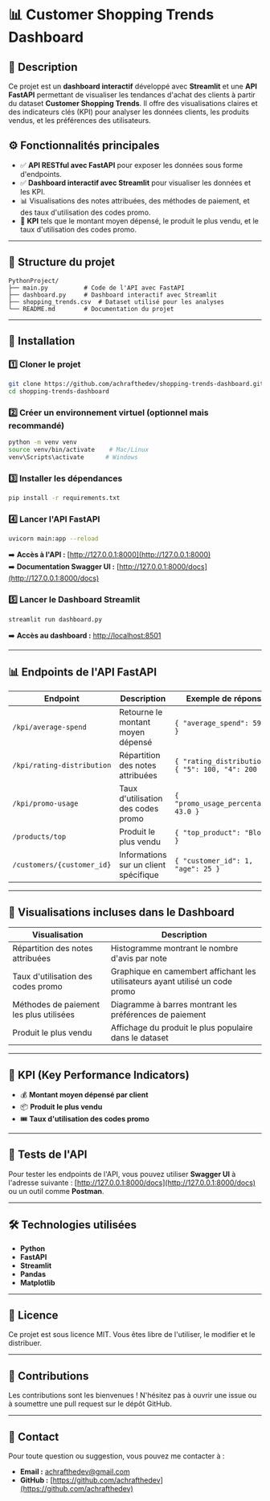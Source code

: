 # 📊 Customer Shopping Trends Dashboard

## 📝 Description
Ce projet est un **dashboard interactif** développé avec **Streamlit** et une **API FastAPI** permettant de visualiser les tendances d'achat des clients à partir du dataset **Customer Shopping Trends**. Il offre des visualisations claires et des indicateurs clés (KPI) pour analyser les données clients, les produits vendus, et les préférences des utilisateurs.

## ⚙️ Fonctionnalités principales
- ✅ **API RESTful avec FastAPI** pour exposer les données sous forme d'endpoints.
- ✅ **Dashboard interactif avec Streamlit** pour visualiser les données et les KPI.
- 📊 Visualisations des notes attribuées, des méthodes de paiement, et des taux d'utilisation des codes promo.
- 🔎 **KPI** tels que le montant moyen dépensé, le produit le plus vendu, et le taux d'utilisation des codes promo.

---

## 📂 Structure du projet
```
PythonProject/
├── main.py          # Code de l'API avec FastAPI
├── dashboard.py     # Dashboard interactif avec Streamlit
├── shopping_trends.csv  # Dataset utilisé pour les analyses
└── README.md        # Documentation du projet
```

---

## 🚀 Installation
### 1️⃣ Cloner le projet
```bash
git clone https://github.com/achrafthedev/shopping-trends-dashboard.git
cd shopping-trends-dashboard
```

### 2️⃣ Créer un environnement virtuel (optionnel mais recommandé)
```bash
python -m venv venv
source venv/bin/activate    # Mac/Linux
venv\Scripts\activate      # Windows
```

### 3️⃣ Installer les dépendances
```bash
pip install -r requirements.txt
```

### 4️⃣ Lancer l'API FastAPI
```bash
uvicorn main:app --reload
```
➡️ **Accès à l'API :** [http://127.0.0.1:8000](http://127.0.0.1:8000)  
➡️ **Documentation Swagger UI :** [http://127.0.0.1:8000/docs](http://127.0.0.1:8000/docs)

### 5️⃣ Lancer le Dashboard Streamlit
```bash
streamlit run dashboard.py
```
➡️ **Accès au dashboard :** [http://localhost:8501](http://localhost:8501)

---

## 📊 Endpoints de l'API FastAPI
| **Endpoint**           | **Description**                          | **Exemple de réponse**              |
|------------------------|------------------------------------------|-------------------------------------|
| `/kpi/average-spend`    | Retourne le montant moyen dépensé        | `{ "average_spend": 59.76 }`      |
| `/kpi/rating-distribution` | Répartition des notes attribuées       | `{ "rating_distribution": { "5": 100, "4": 200 } }` |
| `/kpi/promo-usage`      | Taux d'utilisation des codes promo       | `{ "promo_usage_percentage": 43.0 }` |
| `/products/top`         | Produit le plus vendu                   | `{ "top_product": "Blouse" }`     |
| `/customers/{customer_id}` | Informations sur un client spécifique | `{ "customer_id": 1, "age": 25 }` |

---

## 🎨 Visualisations incluses dans le Dashboard
| **Visualisation**                      | **Description**                                      |
|---------------------------------------|----------------------------------------------------|
| Répartition des notes attribuées       | Histogramme montrant le nombre d'avis par note      |
| Taux d'utilisation des codes promo     | Graphique en camembert affichant les utilisateurs ayant utilisé un code promo |
| Méthodes de paiement les plus utilisées | Diagramme à barres montrant les préférences de paiement |
| Produit le plus vendu                  | Affichage du produit le plus populaire dans le dataset |

---

## 📌 KPI (Key Performance Indicators)
- 💰 **Montant moyen dépensé par client**
- 📦 **Produit le plus vendu**
- 🎟️ **Taux d'utilisation des codes promo**

---

## 🧪 Tests de l'API
Pour tester les endpoints de l'API, vous pouvez utiliser **Swagger UI** à l'adresse suivante : [http://127.0.0.1:8000/docs](http://127.0.0.1:8000/docs) ou un outil comme **Postman**.

---

## 🛠️ Technologies utilisées
- **Python**
- **FastAPI**
- **Streamlit**
- **Pandas**
- **Matplotlib**

---

## 📄 Licence
Ce projet est sous licence MIT. Vous êtes libre de l'utiliser, le modifier et le distribuer.

---

## 🤝 Contributions
Les contributions sont les bienvenues ! N'hésitez pas à ouvrir une issue ou à soumettre une pull request sur le dépôt GitHub.

---

## 📧 Contact
Pour toute question ou suggestion, vous pouvez me contacter à :
- **Email :** achrafthedev@gmail.com
- **GitHub :** [https://github.com/achrafthedev](https://github.com/achrafthedev)
